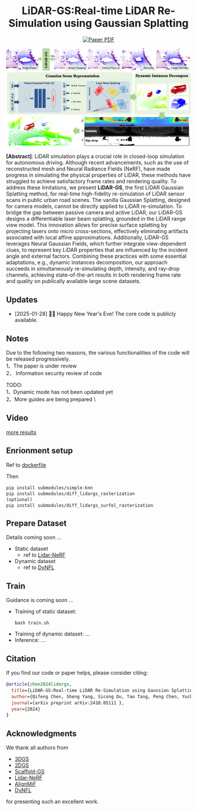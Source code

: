 <h1 align="center">LiDAR-GS:Real-time LiDAR Re-Simulation using Gaussian Splatting</h1>
<!-- <h3 align="center">[CVPR 2024 - Highlight]</h3> -->
<p align="center">
   <a href="https://arxiv.org/abs/2410.05111.pdf">
      <img src='https://img.shields.io/badge/paper-pdf-green?style=for-the-badge' alt='Paper PDF'></a>
</p>
<!-- <p align="center">
   <a href="https://scholar.google.com.hk/citations?user=1ltylFwAAAAJ&hl=zh-CN&oi=sra">Tao Tang</a>
   ·
   <a href="https://wanggrun.github.io/">Guangrun Wang</a>
   ·
   <a href="https://scholar.google.com/citations?user=2w9VSWIAAAAJ&hl=en">Yixing Lao</a>
   ·
   <a href="https://damo.alibaba.com/labs/intelligent-transportation">Peng Chen</a>
   ·
   <a href="">Jie Liu</a>
    ·
   <a href="https://www.sysu-hcp.net/faculty/lianglin.html">Liang Lin</a>
   ·
   <a href="https://scholar.google.com.hk/citations?user=Jtmq_m0AAAAJ&hl=zh-CN&oi=sra">Kaicheng Yu</a>
   ·
   <a href="https://scholar.google.com/citations?user=voxznZAAAAAJ">Xiaodan Liang</a> -->
<p align="center">
<img src="./assets/teaser.png" alt="lidargs" style="zoom: 100%;" />
<img src="./assets/overview.png" alt="lidargs" style="zoom: 100%;" />
</p>

**[Abstract]**: LiDAR simulation plays a crucial role in closed-loop simulation for autonomous driving. Although recent advancements, such as the use of reconstructed mesh and Neural Radiance Fields (NeRF), have made progress in simulating the physical properties of LiDAR, these methods have struggled to achieve satisfactory frame rates and rendering quality. To address these limitations, we present **LiDAR-GS**, the first LiDAR Gaussian Splatting method, for real-time high-fidelity re-simulation of LiDAR sensor scans in public urban road scenes. The vanilla Gaussian Splatting, designed for camera models, cannot be directly applied to LiDAR re-simulation. To bridge the gap between passive camera and active LiDAR, our LiDAR-GS designs a differentiable laser beam splatting, grounded in the LiDAR range view model. This innovation allows for precise surface splatting by projecting lasers onto micro cross-sections, effectively eliminating artifacts associated with local affine approximations. Additionally, LiDAR-GS leverages Neural Gaussian Fields, which further integrate view-dependent clues, to represent key LiDAR properties that are influenced by the incident angle and external factors. Combining these practices with some essential adaptations, e.g., dynamic instances decomposition, our approach succeeds in simultaneously re-simulating depth, intensity, and ray-drop channels, achieving state-of-the-art results in both rendering frame rate and quality on publically available large scene datasets. 

## Updates
- [2025-01-28] 🎉🧧 Happy New Year's Eve! The core code is publicly available.

## Notes
Due to the following two reasons, the various functionalities of the code will be released progressively. \
1、The paper is under review \
2、
Information security review of code

TODO: \
 1、Dynamic mode has not been updated yet \
2、More guides are being prepared \


## Video
[more results](https://github.com/cjlunmh/LiDAR-GS/blob/main/assets/video.mp4)

## Enrionment setup 
Ref to [dockerfile](https://github.com/cjlunmh/LiDAR-GS/blob/main/Dockerfile)

Then 
```
pip install submodules/simple-knn
pip install submodules/diff_lidargs_rasterization
(optional)
pip install submodules/diff_lidargs_surfel_rasterization 
```

## Prepare Dataset
Details coming soon ...

- Static dataset
  - ref to [Lidar-NeRF](https://github.com/tangtaogo/lidar-nerf)
- Dynamic dataset
  - ref to [DyNFL](https://github.com/prs-eth/Dynamic-LiDAR-Resimulation)


## Train
Guidance is coming soon ...

- Training of static dataset:
  ```
  bash train.sh
  ```
- Training of dynamic dataset: ...
- Inference: ...


## Citation

If you find our code or paper helps, please consider citing:

```bibtex
@article{chen2024lidargs,
  title={LiDAR-GS:Real-time LiDAR Re-Simulation using Gaussian Splatting},
  author={Qifeng Chen, Sheng Yang, Sicong Du, Tao Tang, Peng Chen, Yuchi Huo},
  journal={arXiv preprint arXiv:2410.05111 },
  year={2024}
}
```



## Acknowledgments
We thank all authors from 
- [3DGS](https://github.com/graphdeco-inria/gaussian-splatting) 
- [2DGS](https://github.com/hbb1/2d-gaussian-splatting)
- [Scaffold-GS](https://github.com/city-super/Scaffold-GS)
- [Lidar-NeRF](https://github.com/tangtaogo/lidar-nerf)
- [AlignMiF](https://github.com/tangtaogo/alignmif)
- [DyNFL](https://github.com/prs-eth/Dynamic-LiDAR-Resimulation)

for presenting such an excellent work.